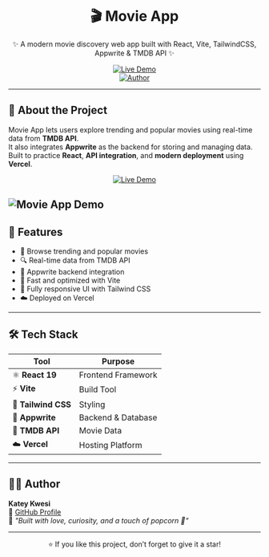 <div align="center">

# 🎬 **Movie App**

✨ A modern movie discovery web app built with React, Vite, TailwindCSS, Appwrite & TMDB API ✨

[![Live Demo](https://img.shields.io/badge/🌐%20Live%20Demo-Click%20Here-blue?style=for-the-badge)](https://movie-app-katey-kwesi.vercel.app/)  
[![Author](https://img.shields.io/badge/👨‍💻%20Author-Katey%20Kwesi-green?style=for-the-badge)](https://github.com/KateyKwesi)

</div>

---

## 🧠 **About the Project**

Movie App lets users explore trending and popular movies using real-time data from **TMDB API**.  
It also integrates **Appwrite** as the backend for storing and managing data.  
Built to practice **React**, **API integration**, and **modern deployment** using **Vercel**.

<div align="center">

[![Live Demo](https://img.shields.io/badge/🌐%20Live%20Demo-Click%20Here-blue?style=for-the-badge)](https://movie-app-katey-kwesi.vercel.app/)

</div>

## ![Movie App Demo](./public/20251029-1715-18.3794372-ezgif.com-video-to-gif-converter.gif)

## 🚀 **Features**

- 🎥 Browse trending and popular movies
- 🔍 Real-time data from TMDB API
- 🧩 Appwrite backend integration
- 💨 Fast and optimized with Vite
- 📱 Fully responsive UI with Tailwind CSS
- ☁️ Deployed on Vercel

---

## 🛠️ **Tech Stack**

| Tool                | Purpose            |
| ------------------- | ------------------ |
| ⚛️ **React 19**     | Frontend Framework |
| ⚡ **Vite**         | Build Tool         |
| 🎨 **Tailwind CSS** | Styling            |
| 🧩 **Appwrite**     | Backend & Database |
| 🎥 **TMDB API**     | Movie Data         |
| ☁️ **Vercel**       | Hosting Platform   |

---

## 🧑‍💻 **Author**

**Katey Kwesi**  
🔗 [GitHub Profile](https://github.com/KateyKwesi)  
💬 _"Built with love, curiosity, and a touch of popcorn 🍿"_

---

<div align="center">
  
⭐️ If you like this project, don’t forget to give it a star!

</div>
